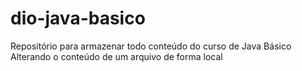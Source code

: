 # dio-java-basico
Repositório para armazenar todo conteúdo do curso de Java Básico 
Alterando o conteúdo de um arquivo de forma local 